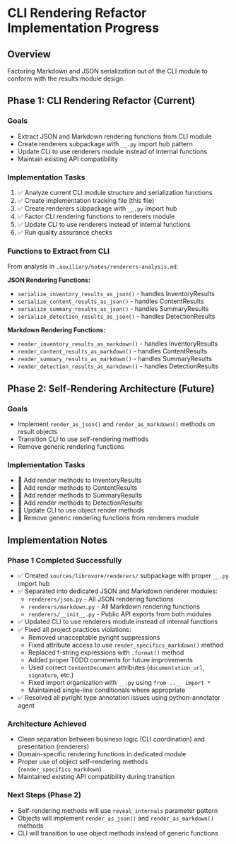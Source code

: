 # CLI Rendering Refactor Implementation Progress

## Overview

Factoring Markdown and JSON serialization out of the CLI module to conform with the results module design.

## Phase 1: CLI Rendering Refactor (Current)

### Goals
- Extract JSON and Markdown rendering functions from CLI module
- Create renderers subpackage with `__.py` import hub pattern
- Update CLI to use renderers module instead of internal functions
- Maintain existing API compatibility

### Implementation Tasks

1. ✅ Analyze current CLI module structure and serialization functions
2. ✅ Create implementation tracking file (this file)
3. ✅ Create renderers subpackage with `__.py` import hub
4. ✅ Factor CLI rendering functions to renderers module
5. ✅ Update CLI to use renderers instead of internal functions
6. ✅ Run quality assurance checks

### Functions to Extract from CLI

From analysis in `.auxiliary/notes/renderers-analysis.md`:

**JSON Rendering Functions:**
- `serialize_inventory_results_as_json()` - handles InventoryResults
- `serialize_content_results_as_json()` - handles ContentResults  
- `serialize_summary_results_as_json()` - handles SummaryResults
- `serialize_detection_results_as_json()` - handles DetectionResults

**Markdown Rendering Functions:**
- `render_inventory_results_as_markdown()` - handles InventoryResults
- `render_content_results_as_markdown()` - handles ContentResults
- `render_summary_results_as_markdown()` - handles SummaryResults
- `render_detection_results_as_markdown()` - handles DetectionResults

## Phase 2: Self-Rendering Architecture (Future)

### Goals
- Implement `render_as_json()` and `render_as_markdown()` methods on result objects
- Transition CLI to use self-rendering methods
- Remove generic rendering functions

### Implementation Tasks
- 🔲 Add render methods to InventoryResults
- 🔲 Add render methods to ContentResults
- 🔲 Add render methods to SummaryResults
- 🔲 Add render methods to DetectionResults
- 🔲 Update CLI to use object render methods
- 🔲 Remove generic rendering functions from renderers module

## Implementation Notes

### Phase 1 Completed Successfully

- ✅ Created `sources/librovore/renderers/` subpackage with proper `__.py` import hub
- ✅ Separated into dedicated JSON and Markdown renderer modules:
  - `renderers/json.py` - All JSON rendering functions
  - `renderers/markdown.py` - All Markdown rendering functions
  - `renderers/__init__.py` - Public API exports from both modules
- ✅ Updated CLI to use renderers module instead of internal functions
- ✅ Fixed all project practices violations:
  - Removed unacceptable pyright suppressions
  - Fixed attribute access to use `render_specifics_markdown()` method
  - Replaced f-string expressions with `.format()` method
  - Added proper TODO comments for future improvements
  - Used correct `ContentDocument` attributes (`documentation_url`, `signature`, etc.)
  - Fixed import organization with `__.py` using `from ..__ import *`
  - Maintained single-line conditionals where appropriate
- ✅ Resolved all pyright type annotation issues using python-annotator agent

### Architecture Achieved

- Clean separation between business logic (CLI coordination) and presentation (renderers)
- Domain-specific rendering functions in dedicated module
- Proper use of object self-rendering methods (`render_specifics_markdown`)
- Maintained existing API compatibility during transition

### Next Steps (Phase 2)

- Self-rendering methods will use `reveal_internals` parameter pattern
- Objects will implement `render_as_json()` and `render_as_markdown()` methods
- CLI will transition to use object methods instead of generic functions